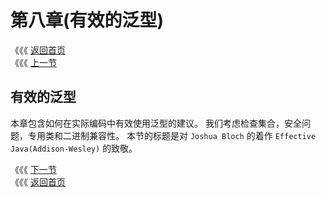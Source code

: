 # 第八章\(有效的泛型\)

《《《 [返回首页](../../)   
 《《《 [上一节](../di-qi-zhang-fan-she/7.6-fan-si-fan-xing-lei-xing.md)

## 有效的泛型

本章包含如何在实际编码中有效使用泛型的建议。 我们考虑检查集合，安全问题，专用类和二进制兼容性。 本节的标题是对 `Joshua Bloch` 的着作 `Effective Java(Addison-Wesley)` 的致敬。

《《《 [下一节](8.1-tiao-yong-yi-liu-dai-ma-shi-yao-xiao-xin.md)   
 《《《 [返回首页](../../)

